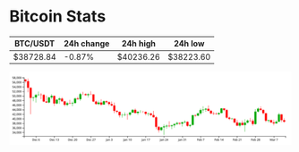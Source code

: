 # Bitcoin Stats

BTC/USDT|24h change|24h high|24h low|
|---|---|---|---|
|$38728.84|-0.87%|$40236.26|$38223.60|

<img src="./chart.svg">
